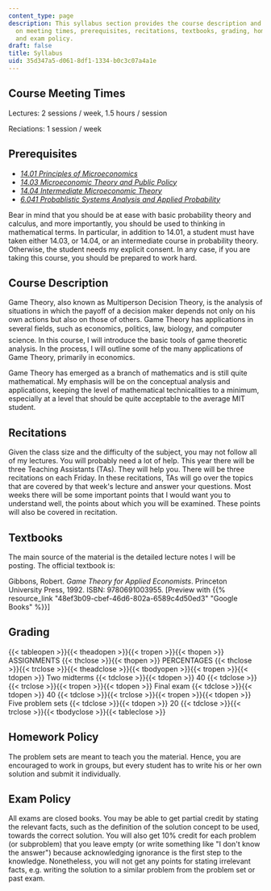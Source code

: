 ```yaml
---
content_type: page
description: This syllabus section provides the course description and information
  on meeting times, prerequisites, recitations, textbooks, grading, homework policy,
  and exam policy.
draft: false
title: Syllabus
uid: 35d347a5-d061-8df1-1334-b0c3c07a4a1e
---
```

## Course Meeting Times

Lectures: 2 sessions / week, 1.5 hours / session

Reciations: 1 session / week

## Prerequisites

- [*14.01 Principles of Microeconomics*](/courses/14-01sc-principles-of-microeconomics-fall-2011)
- [*14.03 Microeconomic Theory and Public Policy*](/courses/14-03-microeconomic-theory-and-public-policy-fall-2016)
- [*14.04 Intermediate Microeconomic Theory*](/courses/14-04-intermediate-microeconomic-theory-fall-2020/)
- [*6.041 Probablistic Systems Analysis and Applied Probability*](/courses/6-041-probabilistic-systems-analysis-and-applied-probability-spring-2006)

Bear in mind that you should be at ease with basic probability theory and calculus, and more importantly, you should be used to thinking in mathematical terms. In particular, in addition to 14.01, a student must have taken either 14.03, or 14.04, or an intermediate course in probability theory. Otherwise, the student needs my explicit consent. In any case, if you are taking this course, you should be prepared to work hard.

## Course Description

Game Theory, also known as Multiperson Decision Theory, is the analysis of situations in which the payoff of a decision maker depends not only on his own actions but also on those of others. Game Theory has applications in several fields, such as economics, politics, law, biology, and computer science. In this course, I will introduce the basic tools of game theoretic analysis. In the process, I will outline some of the many applications of Game Theory, primarily in economics.

Game Theory has emerged as a branch of mathematics and is still quite mathematical. My emphasis will be on the conceptual analysis and applications, keeping the level of mathematical technicalities to a minimum, especially at a level that should be quite acceptable to the average MIT student.

## Recitations

Given the class size and the difficulty of the subject, you may not follow all of my lectures. You will probably need a lot of help. This year there will be three Teaching Assistants (TAs). They will help you. There will be three recitations on each Friday. In these recitations, TAs will go over the topics that are covered by that week's lecture and answer your questions. Most weeks there will be some important points that I would want you to understand well, the points about which you will be examined. These points will also be covered in recitation.

## Textbooks

The main source of the material is the detailed lecture notes I will be posting. The official textbook is:

Gibbons, Robert. *Game Theory for Applied Economists*. Princeton University Press, 1992. ISBN: 9780691003955. \[Preview with {{% resource_link "48ef3b09-cbef-46d6-802a-6589c4d50ed3" "Google Books" %}}\]

## Grading

{{< tableopen >}}{{< theadopen >}}{{< tropen >}}{{< thopen >}}
ASSIGNMENTS
{{< thclose >}}{{< thopen >}}
PERCENTAGES
{{< thclose >}}{{< trclose >}}{{< theadclose >}}{{< tbodyopen >}}{{< tropen >}}{{< tdopen >}}
Two midterms
{{< tdclose >}}{{< tdopen >}}
40
{{< tdclose >}}{{< trclose >}}{{< tropen >}}{{< tdopen >}}
Final exam
{{< tdclose >}}{{< tdopen >}}
40
{{< tdclose >}}{{< trclose >}}{{< tropen >}}{{< tdopen >}}
Five problem sets
{{< tdclose >}}{{< tdopen >}}
20
{{< tdclose >}}{{< trclose >}}{{< tbodyclose >}}{{< tableclose >}}

## Homework Policy

The problem sets are meant to teach you the material. Hence, you are encouraged to work in groups, but every student has to write his or her own solution and submit it individually.

## Exam Policy

All exams are closed books. You may be able to get partial credit by stating the relevant facts, such as the definition of the solution concept to be used, towards the correct solution. You will also get 10% credit for each problem (or subproblem) that you leave empty (or write something like "I don't know the answer") because acknowledging ignorance is the first step to the knowledge. Nonetheless, you will not get any points for stating irrelevant facts, e.g. writing the solution to a similar problem from the problem set or past exam.